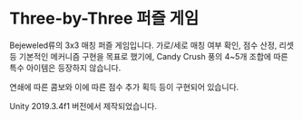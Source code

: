 # Three-by-Three 퍼즐 게임

Bejeweled류의 3x3 매칭 퍼즐 게임입니다. 가로/세로 매칭 여부 확인, 점수 산정, 리셋 등 기본적인 메커니즘 구현을 목표로 했기에, Candy Crush 풍의 4~5개 조합에 따른 특수 아이템은 등장하지 않습니다.

연쇄에 따른 콤보와 이에 따른 점수 추가 획득 등이 구현되어 있습니다.

Unity 2019.3.4f1 버전에서 제작되었습니다.
